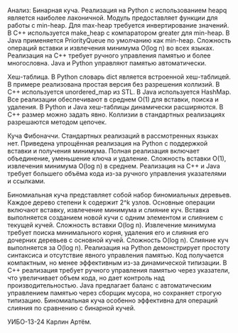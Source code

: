 Анализ:
Бинарная куча. Реализация на Python с использованием heapq является наиболее лаконичной. Модуль предоставляет функции для работы с min-heap. Для max-heap требуется инвертирование значений. В C++ используется make_heap с компаратором greater для min-heap. В Java применяется PriorityQueue по умолчанию как min-heap. Сложность операций вставки и извлечения минимума O(log n) во всех языках. Реализация на C++ требует ручного управления памятью и более многословна. Java и Python управляют памятью автоматически.

Хеш-таблица. В Python словарь dict является встроенной хеш-таблицей. В примере реализована простая версия без разрешения коллизий. В C++ используется unordered_map из STL. В Java используется HashMap. Все реализации обеспечивают в среднем O(1) для вставки, поиска и удаления. В Python и Java хеш-таблицы динамически расширяются. В C++ размер можно задать явно. Коллизии в стандартных реализациях разрешаются методом цепочек.

Куча Фибоначчи. Стандартных реализаций в рассмотренных языках нет. Приведена упрощённая реализация на Python с поддержкой вставки и получения минимума. Полная реализация включает объединение, уменьшение ключа и удаление. Сложность вставки O(1), извлечения минимума O(log n) в среднем. Реализация на C++ и Java требует большего объёма кода из-за ручного управления указателями и ссылками.

Биномиальная куча представляет собой набор биномиальных деревьев. Каждое дерево степени k содержит 2^k узлов. Основные операции включают вставку, извлечение минимума и слияние куч. Вставка выполняется созданием новой кучи с одним элементом и слиянием с текущей кучей. Сложность вставки O(log n). Извлечение минимума требует поиска минимального корня, удаления его и слияния его дочерних деревьев с основной кучей. Сложность O(log n). Слияние куч выполняется за O(log n). Реализация на Python демонстрирует простоту синтаксиса и отсутствие явного управления памятью. Код получается компактным, но менее эффективным из-за динамической типизации. В C++ реализация требует ручного управления памятью через указатели, что увеличивает объем кода, но дает контроль над производительностью. Java предлагает баланс с автоматическим управлением памятью через сборщик мусора, но сохраняет строгую типизацию. Биномиальная куча особенно эффективна для операций слияния по сравнению с бинарной кучей.

УИБО-13-24 Карлин Артём.
